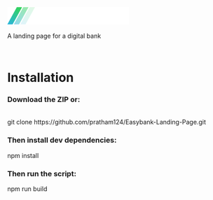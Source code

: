 <img src="images/logo-footer.svg">
<br>
<p>A landing page for a digital bank </p>
<br>
<h1>Installation </h1>
<h3> Download the ZIP or: </h3>
<br>
<span> git clone https://github.com/pratham124/Easybank-Landing-Page.git <span>
<br>
<h3>Then install dev dependencies: </h3>
<span>npm install </span>
<br>
<h3>Then run the script: </h3>
<span>npm run build</span>
